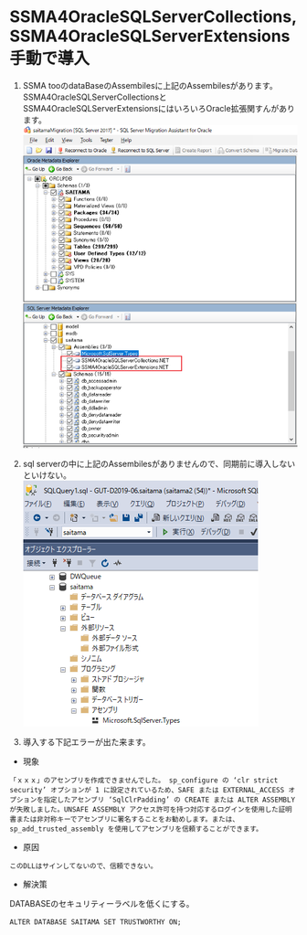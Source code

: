 # SSMA4OracleSQLServerCollections,SSMA4OracleSQLServerExtensions手動で導入

1. SSMA tooのdataBaseのAssembilesに上記のAssembilesがあります。
SSMA4OracleSQLServerCollectionsとSSMA4OracleSQLServerExtensionsにはいろいろOracle拡張関すんがあります。
![](img\2021-06-17-12-18-23.png)

2. sql serverの中に上記のAssembilesがありませんので、同期前に導入しないといけない。
![](img\2021-06-17-12-22-35.png)

3. 導入する下記エラーが出た来ます。
   
* 現象
 ```
 「ｘｘｘ」のアセンブリを作成できませんでした。 sp_configure の ‘clr strict security’ オプションが 1 に設定されているため、SAFE または EXTERNAL_ACCESS オプションを指定したアセンブリ ‘SqlClrPadding’ の CREATE または ALTER ASSEMBLY が失敗しました。UNSAFE ASSEMBLY アクセス許可を持つ対応するログインを使用した証明書または非対称キーでアセンブリに署名することをお勧めします。または、sp_add_trusted_assembly を使用してアセンブリを信頼することができます。
```
   
* 原因
  
```
このDLLはサインしてないので、信頼できない。 

```

* 解決策

DATABASEのセキュリティーラベルを低くにする。

```
ALTER DATABASE SAITAMA SET TRUSTWORTHY ON;
```
